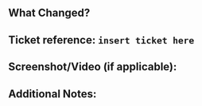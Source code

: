 ## What Changed?

<!--
Brief description of changes in the PR
-->

## Ticket reference: `insert ticket here`

<!--
Ticket
-->

## Screenshot/Video (if applicable):

<!--
video or screenshot
-->

## Additional Notes:

<!--
Ticket
-->
